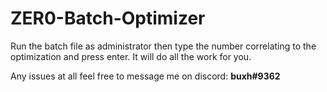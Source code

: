 # ZER0-Batch-Optimizer

Run the batch file as administrator then type the number correlating to the optimization and press enter. It will do all the work for you.

Any issues at all feel free to message me on discord: **buxh#9362**

